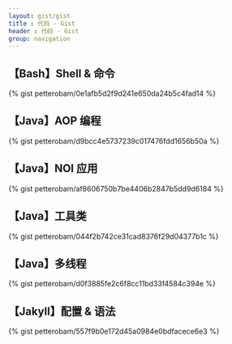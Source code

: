 ```yaml
---
layout: gist/gist
title : 代码 - Gist
header : 代码 - Gist
group: navigation
---
```


## 【Bash】Shell & 命令

{% gist petterobam/0e1afb5d2f9d241e650da24b5c4fad14 %}

## 【Java】AOP 编程

{% gist petterobam/d9bcc4e5737239c017476fdd1656b50a %}

## 【Java】NOI 应用

{% gist petterobam/af8606750b7be4406b2847b5dd9d6184 %}

## 【Java】工具类

{% gist petterobam/044f2b742ce31cad8376f29d04377b1c %}

## 【Java】多线程

{% gist petterobam/d0f3885fe2c6f8cc11bd33f4584c394e %}

## 【Jakyll】配置 & 语法

{% gist petterobam/557f9b0e172d45a0984e0bdfacece6e3 %}